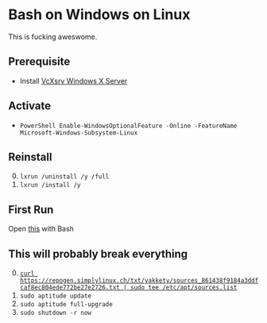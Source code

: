 # Bash on Windows on Linux
This is fucking aweswome.

## Prerequisite
* Install [VcXsrv Windows X Server](https://sourceforge.net/projects/vcxsrv/)

## Activate
* `PowerShell Enable-WindowsOptionalFeature -Online -FeatureName Microsoft-Windows-Subsystem-Linux`

## Reinstall
0. `lxrun /uninstall /y /full`
0. `lxrun /install /y`

## First Run
Open [this](https://raw.githubusercontent.com/NatoBoram/FirstRun/master/Windows%2010/HowTo/Bash/FirstRun.sh) with Bash

## This will probably break everything
0. [`curl https://repogen.simplylinux.ch/txt/yakkety/sources_861438f9184a3ddfcaf8ec804ede772be27e2726.txt | sudo tee /etc/apt/sources.list`](https://repogen.simplylinux.ch/)
0. `sudo aptitude update`
0. `sudo aptitude full-upgrade`
0. `sudo shutdown -r now`
